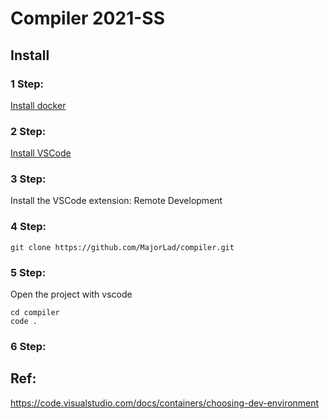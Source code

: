 # Compiler 2021-SS

## Install

### 1 Step:
[Install docker](https://docs.docker.com/get-docker/)

### 2 Step:
[Install VSCode](https://code.visualstudio.com/download)

### 3 Step:
Install the VSCode extension: Remote Development

### 4 Step:
```console
git clone https://github.com/MajorLad/compiler.git
```
### 5 Step:
Open the project with vscode
```console
cd compiler
code .
```
### 6 Step:



## Ref:
https://code.visualstudio.com/docs/containers/choosing-dev-environment
